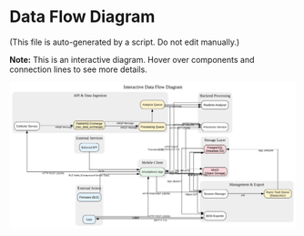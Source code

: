 # Data Flow Diagram
(This file is auto-generated by a script. Do not edit manually.)

**Note:** This is an interactive diagram. Hover over components and connection lines to see more details.

![Data Flow Diagram](./data-flow-diagram.svg)
